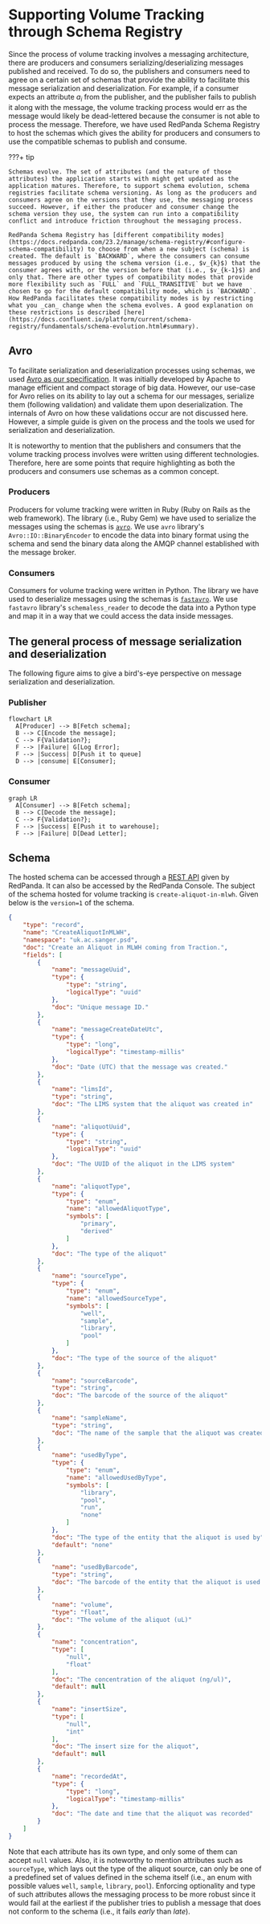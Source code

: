 # Supporting Volume Tracking through Schema Registry

Since the process of volume tracking involves a messaging architecture, there are producers and consumers serializing/deserializing messages published and received. To do so, the publishers and consumers need to agree on a certain set of schemas that provide the ability to facilitate this message serialization and deserialization. For example, if a consumer expects an attribute $a_{i}$ from the publisher, and the publisher fails to publish it along with the message, the volume tracking process would err as the message would likely be dead-lettered because the consumer is not able to process the message. Therefore, we have used RedPanda Schema Registry to host the schemas which gives the ability for producers and consumers to use the compatible schemas to publish and consume.

???+ tip

    Schemas evolve. The set of attributes (and the nature of those attributes) the application starts with might get updated as the application matures. Therefore, to support schema evolution, schema registries facilitate schema versioning. As long as the producers and consumers agree on the versions that they use, the messaging process succeed. However, if either the producer and consumer change the schema version they use, the system can run into a compatibility conflict and introduce friction throughout the messaging process. 

    RedPanda Schema Registry has [different compatibility modes](https://docs.redpanda.com/23.2/manage/schema-registry/#configure-schema-compatibility) to choose from when a new subject (schema) is created. The default is `BACKWARD`, where the consumers can consume messages produced by using the schema version (i.e., $v_{k}$) that the consumer agrees with, or the version before that (i.e., $v_{k-1}$) and only that. There are other types of compatibility modes that provide more flexibility such as `FULL` and `FULL_TRANSITIVE` but we have chosen to go for the default compatibility mode, which is `BACKWARD`. How RedPanda facilitates these compatibility modes is by restricting what you _can_ change when the schema evolves. A good explanation on these restrictions is described [here](https://docs.confluent.io/platform/current/schema-registry/fundamentals/schema-evolution.html#summary).

## Avro

To facilitate serialization and deserialization processes using schemas, we used [Avro as our specification](https://avro.apache.org/docs/1.11.1/). It was initially developed by Apache to manage efficient and compact storage of big data. However, our use-case for Avro relies on its ability to lay out a schema for our messages, serialize them (following validation) and validate them upon deserialization. The internals of Avro on how these validations occur are not discussed here. However, a simple guide is given on the process and the tools we used for serialization and deserialization.

It is noteworthy to mention that the publishers and consumers that the volume tracking process involves were written using different technologies. Therefore, here are some points that require highlighting as both the producers and consumers use schemas as a common concept.



### Producers

Producers for volume tracking were written in Ruby (Ruby on Rails as the web framework). The library (i.e., Ruby Gem) we have used to serialize the messages using the schemas is [`avro`](https://rubygems.org/gems/avro/versions/1.8.1?locale=en). We use `avro` library's `Avro::IO::BinaryEncoder` to encode the data into binary format using the schema and send the binary data along the AMQP channel established with the message broker.

### Consumers

Consumers for volume tracking were written in Python. The library we have used to deserialize messages using the schemas is [`fastavro`](https://github.com/fastavro/fastavro). We use `fastavro` library's `schemaless_reader` to decode the data into a Python type and map it in a way that we could access the data inside messages.

## The general process of message serialization and deserialization

The following figure aims to give a bird's-eye perspective on message serialization and deserialization. 

### Publisher

``` mermaid
flowchart LR
  A[Producer] --> B[Fetch schema];
  B --> C[Encode the message];
  C --> F{Validation?};
  F --> |Failure| G[Log Error];
  F --> |Success| D[Push it to queue]
  D --> |consume| E[Consumer];
```

### Consumer

``` mermaid
graph LR
  A[Consumer] --> B[Fetch schema];
  B --> C[Decode the message];
  C --> F{Validation?};
  F --> |Success| E[Push it to warehouse];
  F --> |Failure| D[Dead Letter];
```

## Schema

The hosted schema can be accessed through a [REST API](https://docs.redpanda.com/api/pandaproxy-schema-registry/#overview) given by RedPanda. It can also be accessed by the RedPanda Console. The subject of the schema hosted for volume tracking is `create-aliquot-in-mlwh`. Given below is the `version=1` of the schema.

```json linenums="1"
{
    "type": "record",
    "name": "CreateAliquotInMLWH",
    "namespace": "uk.ac.sanger.psd",
    "doc": "Create an Aliquot in MLWH coming from Traction.",
    "fields": [
        {
            "name": "messageUuid",
            "type": {
                "type": "string",
                "logicalType": "uuid"
            },
            "doc": "Unique message ID."
        },
        {
            "name": "messageCreateDateUtc",
            "type": {
                "type": "long",
                "logicalType": "timestamp-millis"
            },
            "doc": "Date (UTC) that the message was created."
        },
        {
            "name": "limsId",
            "type": "string",
            "doc": "The LIMS system that the aliquot was created in"
        },
        {
            "name": "aliquotUuid",
            "type": {
                "type": "string",
                "logicalType": "uuid"
            },
            "doc": "The UUID of the aliquot in the LIMS system"
        },
        {
            "name": "aliquotType",
            "type": {
                "type": "enum",
                "name": "allowedAliquotType",
                "symbols": [
                    "primary",
                    "derived"
                ]
            },
            "doc": "The type of the aliquot"
        },
        {
            "name": "sourceType",
            "type": {
                "type": "enum",
                "name": "allowedSourceType",
                "symbols": [
                    "well",
                    "sample",
                    "library",
                    "pool"
                ]
            },
            "doc": "The type of the source of the aliquot"
        },
        {
            "name": "sourceBarcode",
            "type": "string",
            "doc": "The barcode of the source of the aliquot"
        },
        {
            "name": "sampleName",
            "type": "string",
            "doc": "The name of the sample that the aliquot was created from"
        },
        {
            "name": "usedByType",
            "type": {
                "type": "enum",
                "name": "allowedUsedByType",
                "symbols": [
                    "library",
                    "pool",
                    "run",
                    "none"
                ]
            },
            "doc": "The type of the entity that the aliquot is used by",
            "default": "none"
        },
        {
            "name": "usedByBarcode",
            "type": "string",
            "doc": "The barcode of the entity that the aliquot is used by"
        },
        {
            "name": "volume",
            "type": "float",
            "doc": "The volume of the aliquot (uL)"
        },
        {
            "name": "concentration",
            "type": [
                "null",
                "float"
            ],
            "doc": "The concentration of the aliquot (ng/ul)",
            "default": null
        },
        {
            "name": "insertSize",
            "type": [
                "null",
                "int"
            ],
            "doc": "The insert size for the aliquot",
            "default": null
        },
        {
            "name": "recordedAt",
            "type": {
                "type": "long",
                "logicalType": "timestamp-millis"
            },
            "doc": "The date and time that the aliquot was recorded"
        }
    ]
}
```

Note that each attribute has its own type, and only some of them can accept `null` values. Also, it is noteworthy to mention attributes such as `sourceType`, which lays out the type of the aliquot source, can only be one of a predefined set of values defined in the schema itself (i.e., an enum with possible values `well`, `sample`, `library`, `pool`). Enforcing optionality and type of such attributes allows the messaging process to be more robust since it would fail at the earliest if the publisher tries to publish a message that does not conform to the schema (i.e., it fails _early_ than _late_).